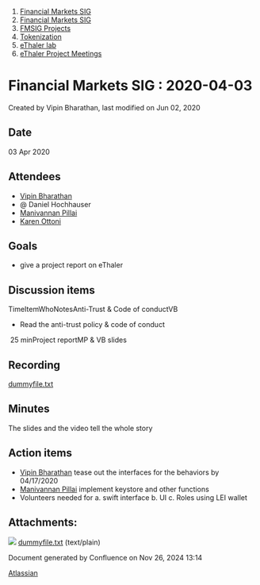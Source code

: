 1. [Financial Markets SIG](index.html)
2. [Financial Markets SIG](Financial-Markets-SIG_20545549.html)
3. [FMSIG Projects](FMSIG-Projects_20545678.html)
4. [Tokenization](Tokenization_20545624.html)
5. [eThaler lab](eThaler-lab_20546360.html)
6. [eThaler Project Meetings](eThaler-Project-Meetings_20558937.html)

# Financial Markets SIG : 2020-04-03

Created by Vipin Bharathan, last modified on Jun 02, 2020

## Date

03 Apr 2020

## Attendees

- [Vipin Bharathan](https://lf-hyperledger.atlassian.net/wiki/people/70121:4ac24c34-2385-41a8-8881-61e7a75c6d1e?ref=confluence)
- @ Daniel Hochhauser
- [Manivannan Pillai](https://lf-hyperledger.atlassian.net/wiki/people/5a6887cec2b7dd3533e4ab77?ref=confluence)
- [Karen Ottoni](https://lf-hyperledger.atlassian.net/wiki/people/712020:b91a9879-c835-4217-a2e7-e13c7e529f5b?ref=confluence)

## Goals

- give a project report on eThaler

## Discussion items

TimeItemWhoNotesAnti-Trust &amp; Code of conductVB

- Read the anti-trust policy &amp; code of conduct

 25 minProject reportMP &amp; VB slides

## Recording

[dummyfile.txt](#)

## Minutes

The slides and the video tell the whole story

## Action items

- [Vipin Bharathan](https://lf-hyperledger.atlassian.net/wiki/people/70121:4ac24c34-2385-41a8-8881-61e7a75c6d1e?ref=confluence) tease out the interfaces for the behaviors by 04/17/2020
- [Manivannan Pillai](https://lf-hyperledger.atlassian.net/wiki/people/5a6887cec2b7dd3533e4ab77?ref=confluence) implement keystore and other functions
- Volunteers needed for a. swift interface b. UI c. Roles using LEI wallet

## Attachments:

![](images/icons/bullet_blue.gif) [dummyfile.txt](attachments/20545627/20558941.txt) (text/plain)

Document generated by Confluence on Nov 26, 2024 13:14

[Atlassian](http://www.atlassian.com/)
